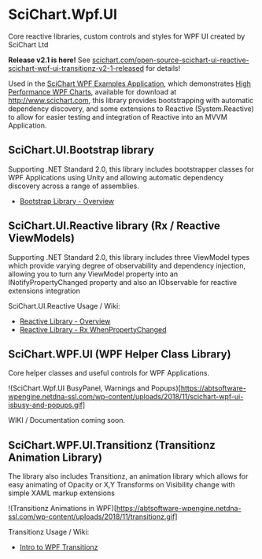 # SciChart.Wpf.UI
Core reactive libraries, custom controls and styles for WPF UI created by SciChart Ltd

**Release v2.1 is here!** See [scichart.com/open-source-scichart-ui-reactive-scichart-wpf-ui-transitionz-v2-1-released](https://www.scichart.com/open-source-scichart-ui-reactive-scichart-wpf-ui-transitionz-v2-1-released/) for details! 

Used in the [SciChart WPF Examples Application](https://www.scichart.com/wpf-chart-examples), which demonstrates [High Performance WPF Charts](https://www.scichart.com/wpf-chart-features), available for download at http://www.scichart.com, this library provides bootstrapping with automatic dependency discovery, and some extensions to Reactive (System.Reactive) to allow for easier testing and integration of Reactive into an MVVM Application. 

## SciChart.UI.Bootstrap library 

Supporting .NET Standard 2.0, this library includes bootstrapper classes for WPF Applications using Unity and allowing automatic dependency discovery across a range of assemblies. 

 - [Bootstrap Library - Overview](https://github.com/ABTSoftware/SciChart.Wpf.UI/wiki/Bootstrap-Library-overview)

## SciChart.UI.Reactive library (Rx / Reactive ViewModels)

Supporting .NET Standard 2.0, this library includes three ViewModel types which provide varying degree of observability and dependency injection, allowing you to turn any ViewModel property into an INotifyPropertyChanged property and also an IObservable<T> for reactive extensions integration 

SciChart.UI.Reactive Usage / Wiki: 

 - [Reactive Library - Overview](https://github.com/ABTSoftware/SciChart.Wpf.UI/wiki/Reactive-Library---Overview)
 - [Reactive Library - Rx WhenPropertyChanged](https://github.com/ABTSoftware/SciChart.Wpf.UI/wiki/Reactive-Library---WhenPropertyChanged)

## SciChart.WPF.UI (WPF Helper Class Library)

Core helper classes and useful controls for WPF Applications. 

!(SciChart.Wpf.UI BusyPanel, Warnings and Popups)[https://abtsoftware-wpengine.netdna-ssl.com/wp-content/uploads/2018/11/scichart-wpf-ui-isbusy-and-popups.gif]

WIKI / Documentation coming soon.

## SciChart.WPF.UI.Transitionz (Transitionz Animation Library)

The library also includes Transitionz, an animation library which allows for easy animating of Opacity or X,Y Transforms on Visibility change with simple XAML markup extensions

!(Transitionz Animations in WPF)[https://abtsoftware-wpengine.netdna-ssl.com/wp-content/uploads/2018/11/transitionz.gif]

Transitionz Usage / Wiki: 

 - [Intro to WPF Transitionz](https://github.com/ABTSoftware/SciChart.Wpf.UI/wiki/Transitionz-Library)
